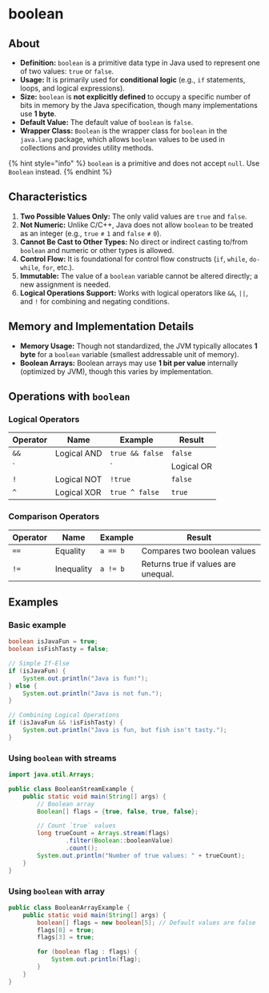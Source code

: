 # boolean

## About

* **Definition:** `boolean` is a primitive data type in Java used to represent one of two values: `true` or `false`.
* **Usage:** It is primarily used for **conditional logic** (e.g., `if` statements, loops, and logical expressions).
* **Size:** `boolean` is **not explicitly defined** to occupy a specific number of bits in memory by the Java specification, though many implementations use **1 byte**.
* **Default Value:** The default value of `boolean` is `false`.
* **Wrapper Class:** `Boolean` is the wrapper class for `boolean` in the `java.lang` package, which allows `boolean` values to be used in collections and provides utility methods.

{% hint style="info" %}
`boolean` is a primitive and does not accept `null`. Use `Boolean` instead.
{% endhint %}

## **Characteristics**

1. **Two Possible Values Only:** The only valid values are `true` and `false`.
2. **Not Numeric:** Unlike C/C++, Java does not allow `boolean` to be treated as an integer (e.g., `true` ≠ `1` and `false` ≠ `0`).
3. **Cannot Be Cast to Other Types:** No direct or indirect casting to/from `boolean` and numeric or other types is allowed.
4. **Control Flow:** It is foundational for control flow constructs (`if`, `while`, `do-while`, `for`, etc.).
5. **Immutable:** The value of a `boolean` variable cannot be altered directly; a new assignment is needed.
6. **Logical Operations Support:** Works with logical operators like `&&`, `||`, and `!` for combining and negating conditions.

## **Memory and Implementation Details**

* **Memory Usage:** Though not standardized, the JVM typically allocates **1 byte** for a `boolean` variable (smallest addressable unit of memory).
* **Boolean Arrays:** Boolean arrays may use **1 bit per value** internally (optimized by JVM), though this varies by implementation.

## **Operations with `boolean`**

### **Logical Operators**

| **Operator** | **Name**    | **Example**     | **Result** |
| ------------ | ----------- | --------------- | ---------- |
| `&&`         | Logical AND | `true && false` | `false`    |
| \`           |             | \`              | Logical OR |
| `!`          | Logical NOT | `!true`         | `false`    |
| `^`          | Logical XOR | `true ^ false`  | `true`     |

### **Comparison Operators**

| **Operator** | **Name**   | **Example** | **Result**                          |
| ------------ | ---------- | ----------- | ----------------------------------- |
| `==`         | Equality   | `a == b`    | Compares two boolean values         |
| `!=`         | Inequality | `a != b`    | Returns true if values are unequal. |

## Examples

### Basic example

```java
boolean isJavaFun = true;
boolean isFishTasty = false;

// Simple If-Else
if (isJavaFun) {
    System.out.println("Java is fun!");
} else {
    System.out.println("Java is not fun.");
}

// Combining Logical Operations
if (isJavaFun && !isFishTasty) {
    System.out.println("Java is fun, but fish isn't tasty.");
}
```

### **Using `boolean` with streams**

```java
import java.util.Arrays;

public class BooleanStreamExample {
    public static void main(String[] args) {
        // Boolean array
        Boolean[] flags = {true, false, true, false};

        // Count `true` values
        long trueCount = Arrays.stream(flags)
                .filter(Boolean::booleanValue)
                .count();
        System.out.println("Number of true values: " + trueCount);
    }
}
```

### **Using `boolean` with array**

```java
public class BooleanArrayExample {
    public static void main(String[] args) {
        boolean[] flags = new boolean[5]; // Default values are false
        flags[0] = true;
        flags[3] = true;

        for (boolean flag : flags) {
            System.out.println(flag);
        }
    }
}
```



